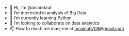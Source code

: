 - 👋 Hi, I’m @aniamkrut
- 👀 I’m interested in analysis of Big Data
- 🌱 I’m currently learning Python
- 💞️ I’m looking to collaborate on data analytics
- 📫 How to reach me mao; me at nmaina0709@gmail.com

<!---
aniamkrut/aniamkrut is a ✨ special ✨ repository because its `README.md` (this file) appears on your GitHub profile.
You can click the Preview link to take a look at your changes.
--->
